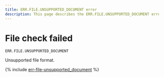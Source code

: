```yaml
---
title: ERR.FILE.UNSUPPORTED_DOCUMENT error
description: This page describes the ERR.FILE.UNSUPPORTED_DOCUMENT error.
---
```


# File check failed

`ERR.FILE.UNSUPPORTED_DOCUMENT`

Unsupported file format.

{% include [err-file-unsupported_document](../../../_includes/datalens/err-file-unsupported_document.md) %}